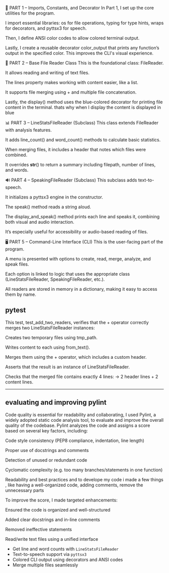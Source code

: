 🧩 PART 1 – Imports, Constants, and Decorator
In Part 1, I set up the core utilities for the program.

I import essential libraries: os for file operations, typing for type hints, wraps for decorators, and pyttsx3 for speech.

Then, I define ANSI color codes to allow colored terminal output.

Lastly, I create a reusable decorator color_output that prints any function’s output in the specified color. This improves the CLI's visual experience.

📄 PART 2 – Base File Reader Class
This is the foundational class: FileReader.

It allows reading and writing of text files.

The lines property makes working with content easier, like a list.

It supports file merging using + and multiple file concatenation.

Lastly, the display() method uses the blue-colored decorator for printing file content in the terminal.
thats why when I display the content is displayed in blue

📊 PART 3 – LineStatsFileReader (Subclass)
This class extends FileReader with analysis features.

It adds line_count() and word_count() methods to calculate basic statistics.

When merging files, it includes a header that notes which files were combined.

It overrides __str__() to return a summary including filepath, number of lines, and words.

🔊 PART 4 – SpeakingFileReader (Subclass)
This subclass adds text-to-speech.

It initializes a pyttsx3 engine in the constructor.

The speak() method reads a string aloud.

The display_and_speak() method prints each line and speaks it, combining both visual and audio interaction.

It’s especially useful for accessibility or audio-based reading of files.

🖥️ PART 5 – Command-Line Interface (CLI)
This is the user-facing part of the program.

A menu is presented with options to create, read, merge, analyze, and speak files.

Each option is linked to logic that uses the appropriate class (LineStatsFileReader, SpeakingFileReader, etc.).

All readers are stored in memory in a dictionary, making it easy to access them by name.


pytest
---------------
This test, test_add_two_readers, verifies that the + operator correctly merges two LineStatsFileReader instances:

Creates two temporary files using tmp_path.

Writes content to each using from_text().

Merges them using the + operator, which includes a custom header.

Asserts that the result is an instance of LineStatsFileReader.

Checks that the merged file contains exactly 4 lines:
→ 2 header lines + 2 content lines.

------------------
evaluating and improving
pylint
---------------
Code quality is essential for readability and collaborating, I used Pylint, a widely adopted static code analysis tool, to evaluate and improve the overall quality of the codebase.
Pylint analyzes the code and assigns a score based on several key factors, including:

Code style consistency (PEP8 compliance, indentation, line length)

Proper use of docstrings and comments

Detection of unused or redundant code

Cyclomatic complexity (e.g. too many branches/statements in one function)

Readability and best practices
and to develope my code i made a few things , like having a well-organized code, adding comments, remove the unnecessary parts

To improve the score, I made targeted enhancements:

Ensured the code is organized and well-structured

Added clear docstrings and in-line comments

Removed ineffective statements


Read/write text files using a unified interface
- Get line and word counts with `LineStatsFileReader`
- Text-to-speech support via `pyttsx3`
- Colored CLI output using decorators and ANSI codes
- Merge multiple files seamlessly
























